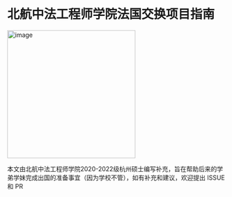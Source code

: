 # 北航中法工程师学院法国交换项目指南

<img width="294" alt="image" src="https://github.com/SAGIRI-kawaii/Guidelines-for-Exchange-Abroad-in-France/assets/45849471/723a91f8-8f10-44dd-b627-069a0522414d">

本文由北航中法工程师学院2020-2022级杭州硕士编写补充，旨在帮助后来的学弟学妹完成出国的准备事宜（因为学校不管），如有补充和建议，欢迎提出 ISSUE 和 PR
